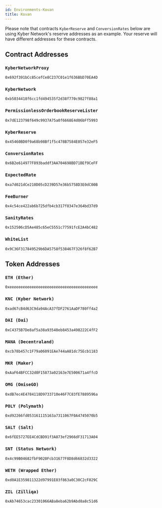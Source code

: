 ```yaml
---
id: Environments-Kovan
title: Kovan
---
```

[//]: # (tagline)
Please note that contracts `KyberReserve` and `ConversionRates` below are using Kyber Network's reserve addresses as an example. Your reserve will have different addresses for these contracts.

## Contract Addresses
### `KyberNetworkProxy`
`0x692f391bCc85cefCe8C237C01e1f636BbD70EA4D`

### `KyberNetwork`
`0xb5034418f6cc1fd494535f2d38f770c9827f88a1`

### `PermissionlessOrderbookReserveLister`
`0x7dE123798f649c9937A75a0f6668E4d06bFf5993`

### `KyberReserve`
`0x45460BD0f9a68b98Bf1f5c478B7584E057e32eF5`

### `ConversionRates`
`0x6B2e614977F893baddf3AA704698BD71BEf9CeFF`

### `ExpectedRate`
`0xa7d021dCe210D05cD239D57e36b5758D3E0dC00B`

### `FeeBurner`
`0x4c54ce422ab6b725dfb4cb317f8347e364bd37d9`

### `SanityRates`
`0x152506cD5Ae485c65eC5551c77591fcE2A4bC482`

### `WhiteList`
`0x9C36F317849529b6DA5758f538467F326f8f62B7`

## Token Addresses
### `ETH (Ether)`
`0xeeeeeeeeeeeeeeeeeeeeeeeeeeeeeeeeeeeeeeee`

### `KNC (Kyber Network)`
`0xad67cB4d63C9da94AcA37fDF2761AaDF780ff4a2`

### `DAI (Dai)`
`0xC4375B7De8af5a38a93548eb8453a498222C4fF2`

### `MANA (Decentraland)`
`0xcb78b457c1F79a06091EAe744aA81dc75Ecb1183`

### `MKR (Maker)`
`0xAaF64BFCC32d0F15873a02163e7E500671a4ffcD`

### `OMG (OmiseGO)`
`0xdB7ec4E4784118D9733710e46F7C83fE7889596a`

### `POLY (Polymath)`
`0xd92266fd053161115163a7311067F0A4745070b5`

### `SALT (Salt)`
`0x6fEE5727EE4CdCBD91f3A873ef2966dF31713A04`

### `SNT (Status Network)`
`0x4c99B04682fbF9020Fcb31677F8D8d66832d3322`

### `WETH (Wrapped Ether)`
`0xd0A1E359811322d97991E03f863a0C30C2cF029C`

### `ZIL (Zilliqa)`
`0xAb74653cac23301066ABa8eba62b9Abd8a8c51d6`

